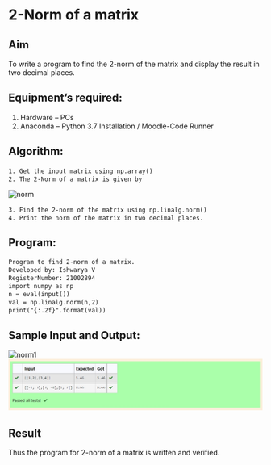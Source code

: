 # 2-Norm of a matrix
## Aim
To write a program to find the 2-norm of the matrix and display the result in two decimal places.
## Equipment’s required:
1.	Hardware – PCs
2.	Anaconda – Python 3.7 Installation / Moodle-Code Runner
## Algorithm:
	1. Get the input matrix using np.array()
	2. The 2-Norm of a matrix is given by 
![norm](./normeqn1.jpg)
    
    3. Find the 2-norm of the matrix using np.linalg.norm()
	4. Print the norm of the matrix in two decimal places.
## Program:
```
Program to find 2-norm of a matrix.
Developed by: Ishwarya V
RegisterNumber: 21002894
import numpy as np
n = eval(input())
val = np.linalg.norm(n,2)
print("{:.2f}".format(val))

```
## Sample Input and Output:
![norm1](./input.jpg)
![GitHub Logo](norm.jpeg)
## Result
Thus the program for 2-norm of a matrix is written and verified.
